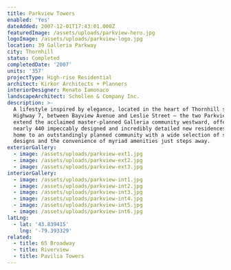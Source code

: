 ```yaml
---
title: Parkview Towers
enabled: 'Yes'
dateAdded: 2007-12-01T17:43:01.000Z
featuredImage: /assets/uploads/parkview-hero.jpg
logoImage: /assets/uploads/parkview-logo.jpg
location: 39 Galleria Parkway
city: Thornhill
status: Completed
completedDate: '2007'
units: '357'
projectType: High-rise Residential
architect: Kirkor Architects + Planners
interiorDesigner: Renato Iamonaco
landscapeArchitect: Schollen & Company Inc.
description: >-
  A lifestyle inspired by elegance, located in the heart of Thornhill south of
  Highway 7, between Bayview Avenue and Leslie Street – the two Parkview Towers
  extend the acclaimed master-planned Galleria community westward, offering
  nearly 440 impeccably designed and incredibly detailed new residences. Come
  home to an outstandingly planned community with a wide selection of suite
  designs and the convenience of myriad amenities just steps away.
exteriorGallery:
  - image: /assets/uploads/parkview-ext1.jpg
  - image: /assets/uploads/parkview-ext2.jpg
  - image: /assets/uploads/parkview-ext3.jpg
interiorGallery:
  - image: /assets/uploads/parkview-int1.jpg
  - image: /assets/uploads/parkview-int2.jpg
  - image: /assets/uploads/parkview-int3.jpg
  - image: /assets/uploads/parkview-int4.jpg
  - image: /assets/uploads/parkview-int5.jpg
  - image: /assets/uploads/parkview-int6.jpg
latLng:
  - lat: '43.839415'
    lng: '-79.393329'
related:
  - title: 65 Broadway
  - title: Riverview
  - title: Pavilia Towers
---
```


